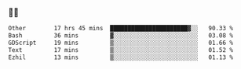### 👨‍💻

<!--START_SECTION:waka-->

```txt
Other        17 hrs 45 mins  ██████████████████████▓░░   90.33 %
Bash         36 mins         ▓░░░░░░░░░░░░░░░░░░░░░░░░   03.08 %
GDScript     19 mins         ▒░░░░░░░░░░░░░░░░░░░░░░░░   01.66 %
Text         17 mins         ▒░░░░░░░░░░░░░░░░░░░░░░░░   01.52 %
Ezhil        13 mins         ▒░░░░░░░░░░░░░░░░░░░░░░░░   01.13 %
```

<!--END_SECTION:waka-->
